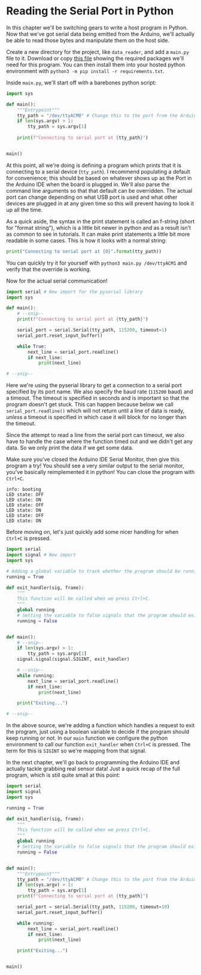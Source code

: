 # Reading the Serial Port in Python

In this chapter we'll be switching gears to write a host program in Python. Now that we've got serial data being emitted from the Arduino, we'll actually be able to read those bytes and manipulate them on the host side.

Create a new directory for the project, like `data_reader`, and add a `main.py` file to it. Download or copy [this file](https://raw.githubusercontent.com/ssnover/iot-arduino-course/main/complete/mqtt-publisher/requirements.txt) showing the required packages we'll need for this program. You can then install them into your hosted python environment with `python3 -m pip install -r requirements.txt`.

Inside `main.py`, we'll start off with a barebones python script:

```py
import sys

def main():
    """Entrypoint"""
    tty_path = "/dev/ttyACM0" # Change this to the port from the Arduino IDE
    if len(sys.argv) > 1:
        tty_path = sys.argv[1]
    
    print(f"Connecting to serial port at {tty_path}")


main()
```

At this point, all we're doing is defining a program which prints that it is connecting to a serial device (`tty_path`). I recommend populating a default for convenience; this should be based on whatever shows up as the Port in the Arduino IDE when the board is plugged in. We'll also parse the command line arguments so that that default can be overridden. The actual port can change depending on what USB port is used and what other devices are plugged in at any given time so this will prevent having to look it up all the time.

As a quick aside, the syntax in the print statement is called an f-string (short for "format string"), which is a little bit newer in python and as a result isn't as common to see in tutorials. It can make print statements a little bit more readable in some cases. This is how it looks with a normal string:

```py
print("Connecting to serial port at {0}".format(tty_path))
```

You can quickly try it for yourself with `python3 main.py /dev/ttyACM1` and verify that the override is working.

Now for the actual serial communication!

```py
import serial # New import for the pyserial library
import sys

def main():
    # --snip--
    print(f"Connecting to serial port at {tty_path}")

    serial_port = serial.Serial(tty_path, 115200, timeout=1)
    serial_port.reset_input_buffer()

    while True:
        next_line = serial_port.readline()
        if next_line:
            print(next_line)

# --snip--
```

Here we're using the pyserial library to get a connection to a serial port specified by its port name. We also specify the baud rate (`115200` baud) and a timeout. The timeout is specified in seconds and is important so that the program doesn't get stuck. This can happen because below we call `serial_port.readline()` which will not return until a line of data is ready, *unless* a timeout is specified in which case it will block for no longer than the timeout.

Since the attempt to read a line from the serial port can timeout, we also have to handle the case where the function timed out and we didn't get any data. So we only print the data if we get some data.

Make sure you've closed the Arduino IDE Serial Monitor, then give this program a try! You should see a very similar output to the serial monitor, you've basically reimplemented it in python! You can close the program with `Ctrl+C`.

```
info: booting
LED state: OFF
LED state: ON
LED state: OFF
LED state: ON
LED state: OFF
LED state: ON
```

Before moving on, let's just quickly add some nicer handling for when `Ctrl+C` is pressed.

```py
import serial
import signal # New import
import sys

# Adding a global variable to track whether the program should be running
running = True

def exit_handler(sig, frame):
    """
    This function will be called when we press Ctrl+C.
    """
    global running
    # Setting the variable to false signals that the program should exit
    running = False


def main():
    # --snip--
    if len(sys.argv) > 1:
        tty_path = sys.argv[1]
    signal.signal(signal.SIGINT, exit_handler)

    # --snip--
    while running:
        next_line = serial_port.readline()
        if next_line:
            print(next_line)

    print("Exiting...")

# --snip--
```

In the above source, we're adding a function which handles a request to exit the program, just using a boolean variable to decide if the program should keep running or not. In our `main` function we configure the python environment to call our function `exit_handler` when `Ctrl+C` is pressed. The term for this is `SIGINT` so we're mapping from that signal.


In the next chapter, we'll go back to programming the Arduino IDE and actually tackle grabbing real sensor data! Just a quick recap of the full program, which is still quite small at this point:

```py
import serial
import signal
import sys

running = True

def exit_handler(sig, frame):
    """
    This function will be called when we press Ctrl+C.
    """
    global running
    # Setting the variable to false signals that the program should exit
    running = False


def main():
    """Entrypoint"""
    tty_path = "/dev/ttyACM0" # Change this to the port from the Arduino IDE
    if len(sys.argv) > 1:
        tty_path = sys.argv[1]
    print(f"Connecting to serial port at {tty_path}")

    serial_port = serial.Serial(tty_path, 115200, timeout=10)
    serial_port.reset_input_buffer()

    while running:
        next_line = serial_port.readline()
        if next_line:
            print(next_line)

    print("Exiting...")


main()
```